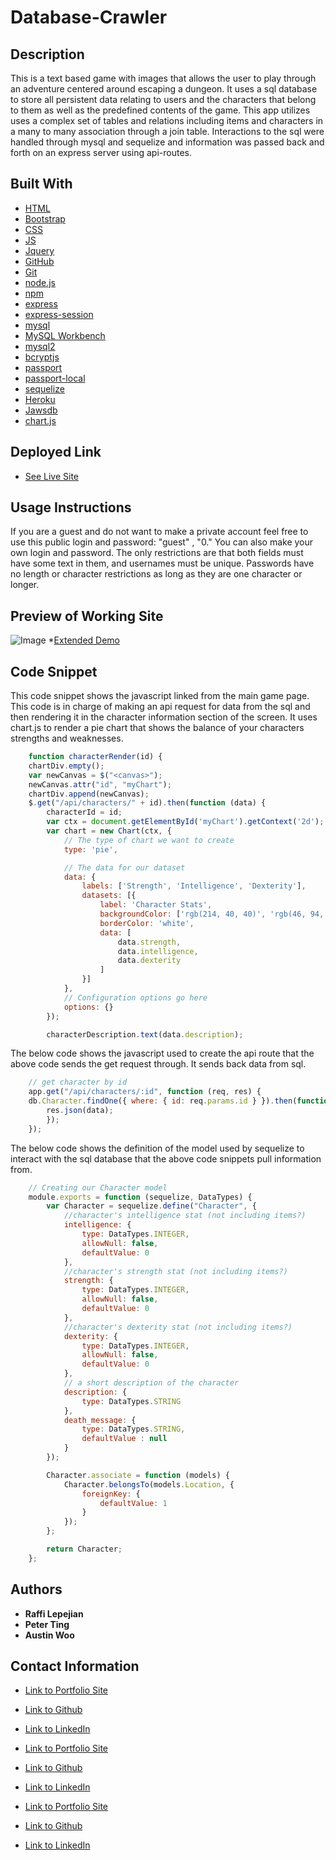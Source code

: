 # Database-Crawler

## Description
This is a text based game with images that allows the user to play through an adventure centered around escaping a dungeon. It uses a sql database to store all persistent data relating to users and the characters that belong to them as well as the predefined contents of the game. This app utilizes uses a complex set of tables and relations including items and characters in a many to many association through a join table. Interactions to the sql were handled through mysql and sequelize and information was passed back and forth on an express server using api-routes.

## Built With

* [HTML](https://developer.mozilla.org/en-US/docs/Web/HTML)
* [Bootstrap](https://getbootstrap.com/)
* [CSS](https://developer.mozilla.org/en-US/docs/Web/CSS)
* [JS](https://www.javascript.com/)
* [Jquery](https://jquery.com/)
* [GitHub](https://github.com/)
* [Git](https://git-scm.com/)
* [node.js](https://nodejs.org/en/)
* [npm](https://www.npmjs.com/)
* [express](https://www.npmjs.com/package/express)
* [express-session](https://www.npmjs.com/package/express-session)
* [mysql](https://www.npmjs.com/package/mysql)
* [MySQL Workbench](https://www.mysql.com/products/workbench/)
* [mysql2](https://www.npmjs.com/package/mysql2)
* [bcryptjs](https://www.npmjs.com/package/bcrypt)
* [passport](http://www.passportjs.org/)
* [passport-local](http://www.passportjs.org/packages/passport-local/)
* [sequelize](https://sequelize.org/)
* [Heroku](https://dashboard.heroku.com/)
* [Jawsdb](https://www.jawsdb.com/)
* [chart.js](https://www.chartjs.org/)

## Deployed Link

* [See Live Site](https://ancient-wave-96254.herokuapp.com/)

## Usage Instructions
If you are a guest and do not want to make a private account feel free to use this public login and password: "guest" , "0." You can also make your own login and password. The only restrictions are that both fields must have some text in them, and usernames must be unique. Passwords have no length or character restrictions as long as they are one character or longer.

## Preview of Working Site

![Image](public/images/dbcrawler-demo.gif)
*[Extended Demo]()

## Code Snippet
This code snippet shows the javascript linked from the main game page. This code is in charge of making an api request for data from the sql and then rendering it in the character information section of the screen. It uses chart.js to render a pie chart that shows the balance of your characters strengths and weaknesses. 

```javascript
    function characterRender(id) {
    chartDiv.empty();
    var newCanvas = $("<canvas>");
    newCanvas.attr("id", "myChart");
    chartDiv.append(newCanvas);
    $.get("/api/characters/" + id).then(function (data) {
        characterId = id;
        var ctx = document.getElementById('myChart').getContext('2d');
        var chart = new Chart(ctx, {
            // The type of chart we want to create
            type: 'pie',

            // The data for our dataset
            data: {
                labels: ['Strength', 'Intelligence', 'Dexterity'],
                datasets: [{
                    label: 'Character Stats',
                    backgroundColor: ['rgb(214, 40, 40)', 'rgb(46, 94, 170)', 'rgb(50, 160, 93)'],
                    borderColor: 'white',
                    data: [
                        data.strength,
                        data.intelligence,
                        data.dexterity
                    ]
                }]
            },
            // Configuration options go here
            options: {}
        });

        characterDescription.text(data.description);
```

The below code shows the javascript used to create the api route that the above code sends the get request through. It sends back data from sql.
```javascript
    // get character by id
    app.get("/api/characters/:id", function (req, res) {
    db.Character.findOne({ where: { id: req.params.id } }).then(function (data) {
        res.json(data);
        });
    });
```

The below code shows the definition of the model used by sequelize to interact with the sql database that the above code snippets pull information from.
```javascript
    // Creating our Character model
    module.exports = function (sequelize, DataTypes) {
        var Character = sequelize.define("Character", {
            //character's intelligence stat (not including items?)
            intelligence: {
                type: DataTypes.INTEGER,
                allowNull: false,
                defaultValue: 0
            },
            //character's strength stat (not including items?)
            strength: {
                type: DataTypes.INTEGER,
                allowNull: false,
                defaultValue: 0
            },
            //character's dexterity stat (not including items?)
            dexterity: {
                type: DataTypes.INTEGER,
                allowNull: false,
                defaultValue: 0
            },
            // a short description of the character
            description: {
                type: DataTypes.STRING
            },
            death_message: {
                type: DataTypes.STRING,
                defaultValue : null
            }
        });

        Character.associate = function (models) {
            Character.belongsTo(models.Location, {
                foreignKey: {
                    defaultValue: 1
                }
            });
        };

        return Character;
    };
```



## Authors

* **Raffi Lepejian** 
* **Peter Ting**
* **Austin Woo**

## Contact Information

- [Link to Portfolio Site](https://rslepejian.github.io/portfolio/)
- [Link to Github](https://github.com/rslepejian)
- [Link to LinkedIn](https://linkedin.com/in/raffi-lepejian-071876153)

- [Link to Portfolio Site](https://pting1995.github.io/Portfolio-mk2/)
- [Link to Github](https://github.com/Pting1995)
- [Link to LinkedIn](https://www.linkedin.com/in/pting002/)

- [Link to Portfolio Site](#)
- [Link to Github](https://github.com/austinwoo123)
- [Link to LinkedIn]()